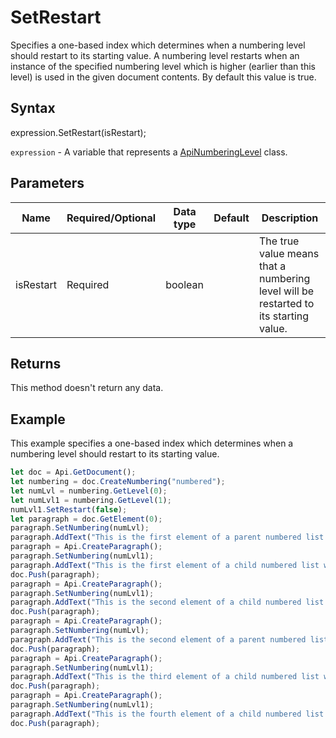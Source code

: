 # SetRestart

Specifies a one-based index which determines when a numbering level should restart to its starting value. A numbering level restarts when an instance of the specified numbering level which is higher (earlier than this level) is used in the given document contents. By default this value is true.

## Syntax

expression.SetRestart(isRestart);

`expression` - A variable that represents a [ApiNumberingLevel](../ApiNumberingLevel.md) class.

## Parameters

| **Name** | **Required/Optional** | **Data type** | **Default** | **Description** |
| ------------- | ------------- | ------------- | ------------- | ------------- |
| isRestart | Required | boolean |  | The true value means that a numbering level will be restarted to its starting value. |

## Returns

This method doesn't return any data.

## Example

This example specifies a one-based index which determines when a numbering level should restart to its starting value.

```javascript
let doc = Api.GetDocument();
let numbering = doc.CreateNumbering("numbered");
let numLvl = numbering.GetLevel(0);
let numLvl1 = numbering.GetLevel(1);
numLvl1.SetRestart(false);
let paragraph = doc.GetElement(0);
paragraph.SetNumbering(numLvl);
paragraph.AddText("This is the first element of a parent numbered list which starts with '1'");
paragraph = Api.CreateParagraph();
paragraph.SetNumbering(numLvl1);
paragraph.AddText("This is the first element of a child numbered list which starts with 'a'");
doc.Push(paragraph);
paragraph = Api.CreateParagraph();
paragraph.SetNumbering(numLvl1);
paragraph.AddText("This is the second element of a child numbered list which starts with 'b'");
doc.Push(paragraph);
paragraph = Api.CreateParagraph();
paragraph.SetNumbering(numLvl);
paragraph.AddText("This is the second element of a parent numbered list which starts with '2'");
doc.Push(paragraph);
paragraph = Api.CreateParagraph();
paragraph.SetNumbering(numLvl1);
paragraph.AddText("This is the third element of a child numbered list which starts with 'c'");
doc.Push(paragraph);
paragraph = Api.CreateParagraph();
paragraph.SetNumbering(numLvl1);
paragraph.AddText("This is the fourth element of a child numbered list which starts with 'd'");
doc.Push(paragraph);
```
